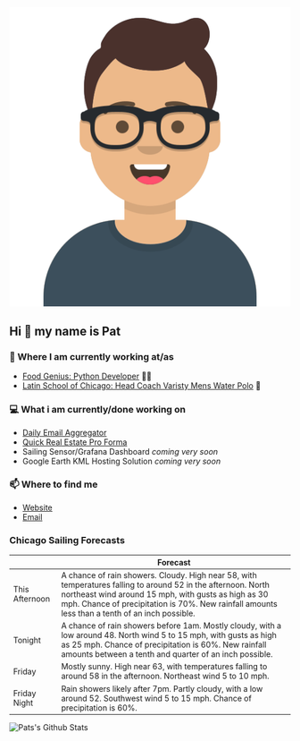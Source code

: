 [![Social banner for p-j-falconer](https://raw.githubusercontent.com/P-J-FALCONER/P-J-FALCONER/master/assets/avataaars.svg)](https://patfalconer.com/)
## Hi :wave: my name is Pat

### 💼 Where I am currently working at/as
- [Food Genius: Python Developer](https://getfoodgenius.com/) 🍔🐍
- [Latin School of Chicago: Head Coach Varisty Mens Water Polo](https://www.latinschool.org/) 🤽


### 💻 What i am currently/done working on
 - [Daily Email Aggregator](https://github.com/P-J-FALCONER/dott_daily_mail)
 - [Quick Real Estate Pro Forma](https://github.com/P-J-FALCONER/henry)
 - Sailing Sensor/Grafana Dashboard *coming very soon*
 - Google Earth KML Hosting Solution *coming very soon*

### 📫 Where to find me
 - [Website](https://patfalconer.com/)
 - [Email](mailto:patrick.j.falconer@gmail.com)


### Chicago Sailing Forecasts
|   | Forecast  |
|---|---|
| This Afternoon | A chance of rain showers. Cloudy. High near 58, with temperatures falling to around 52 in the afternoon. North northeast wind around 15 mph, with gusts as high as 30 mph. Chance of precipitation is 70%. New rainfall amounts less than a tenth of an inch possible. |
| Tonight | A chance of rain showers before 1am. Mostly cloudy, with a low around 48. North wind 5 to 15 mph, with gusts as high as 25 mph. Chance of precipitation is 60%. New rainfall amounts between a tenth and quarter of an inch possible. |
| Friday | Mostly sunny. High near 63, with temperatures falling to around 58 in the afternoon. Northeast wind 5 to 10 mph. |
| Friday Night | Rain showers likely after 7pm. Partly cloudy, with a low around 52. Southwest wind 5 to 15 mph. Chance of precipitation is 60%. |

![Pats's Github Stats](https://github-readme-stats.vercel.app/api?username=p-j-falconer&show_icons=true&theme=radical)
